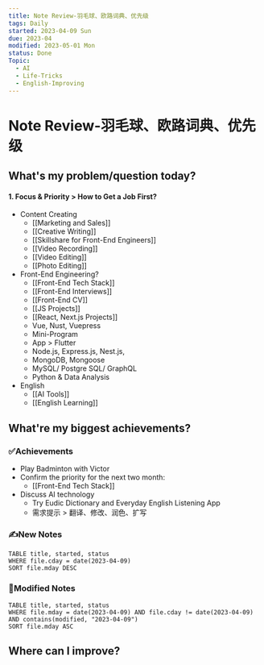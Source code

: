 ```yaml
---
title: Note Review-羽毛球、欧路词典、优先级
tags: Daily
started: 2023-04-09 Sun
due: 2023-04
modified: 2023-05-01 Mon
status: Done
Topic:
  - AI
  - Life-Tricks
  - English-Improving
---
```

# Note Review-羽毛球、欧路词典、优先级
## What's my problem/question today?
#### 1. Focus & Priority > How to Get a Job First?
- Content Creating 
	- [[Marketing and Sales]]
	- [[Creative Writing]]
	- [[Skillshare for Front-End Engineers]]
	- [[Video Recording]]
	- [[Video Editing]]
	- [[Photo Editing]]
- Front-End Engineering?
	- [[Front-End Tech Stack]]
	- [[Front-End Interviews]]
	- [[Front-End CV]]
	- [[JS Projects]]
	- [[React, Next.js Projects]]
	- Vue, Nust, Vuepress
	- Mini-Program
	- App > Flutter
	- Node.js, Express.js, Nest.js,
	- MongoDB, Mongoose
	- MySQL/ Postgre SQL/ GraphQL
	- Python & Data Analysis
- English
	- [[AI Tools]]
	- [[English Learning]]
## What're my biggest achievements?
### ✅Achievements
- Play Badminton with Victor
- Confirm the priority for the next two month:
	- [[Front-End Tech Stack]]
- Discuss AI technology
	- Try Eudic Dictionary and Everyday English Listening App
	- 需求提示 > 翻译、修改、润色、扩写
### ✍️New Notes

```dataview
TABLE title, started, status
WHERE file.cday = date(2023-04-09)
SORT file.mday DESC
```

### 📝Modified Notes

```dataview
TABLE title, started, status
WHERE file.mday = date(2023-04-09) AND file.cday != date(2023-04-09) AND contains(modified, "2023-04-09")
SORT file.mday ASC
```

## Where can I improve?
